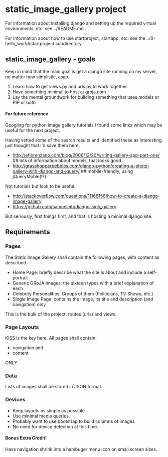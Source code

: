
# static_image_gallery project

For information about installing django and setting up the required virtual environments, etc. see ../README.md .

For information about how to use startproject, startapp, etc. see the ../0-hello_world/startproject subdirectory.

## static_image_gallery - goals

Keep in mind that the main goal is get a django site running on my server, no matter how simplistic, asap.

1. Learn how to get views.py and urls.py to work together
2. Have something minimal to host at groja.com
3. Lay the mental groundwork for building something that uses models or PIP or both

#### For future reference

Googling for python image gallery tutorials I found some links which may be useful for the next project.

Having vetted some of the search results and identified these as interesting, just thought that I'd save them here.

* http://eflorenzano.com/blog/2006/12/20/writing-gallery-app-part-one/  ## lots of information about models, that looks good
* http://grasshopperpebbles.com/django-python/creating-a-photo-gallery-with-django-and-jquery/  ## mobile-friendly, using jQueryMoble(!?)

Not tutorials but look to be useful:

* http://stackoverflow.com/questions/11166156/how-to-create-a-django-image-gallery
* https://github.com/samuelmh/django-smh_gallery

But seriously, first things first, and that is hosting a minimal django site.

## Requirements

### Pages

The Static Image Gallery shall contain the following pages, with content as described.

* Home Page: briefly describe what the site is about and include a self-portrait
* Generic GRoJA Images: the sixteen types with a brief explanation of each
* Celebrity Personalities: Groups of them (Politicians, TV Shows, etc.)
* Single Image Page: contains the image, its title and description (and navigation) only

This is the bulk of the project: routes (urls) and views.

### Page Layouts

KISS is the key here.  All pages shall contain:

* navigation and
* content

ONLY.

### Data

Lists of images shall be stored in JSON format.

### Devices

* Keep layouts as simple as possible.
* Use minimal media queries.
* Probably want to use bootstrap to build columns of images
* No need for device detection at this time.

#### Bonus Extra Credit!

Have navigation shrink into a hambuger menu icon on small screen sizes.



